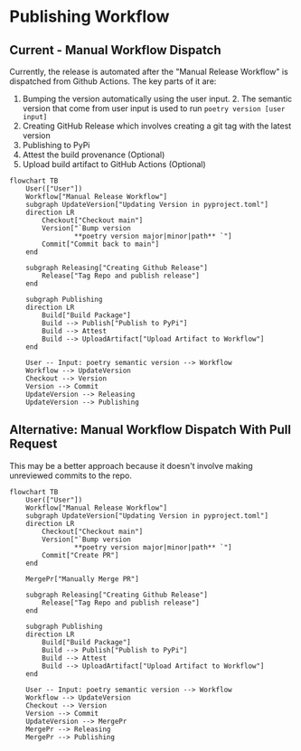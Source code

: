 # Publishing Workflow

## Current - Manual Workflow Dispatch

Currently, the release is automated after the "Manual Release Workflow" is dispatched from Github Actions.
The key parts of it are:
1. Bumping the version automatically using the user input.
   2. The semantic version that come from user input is used to run `poetry version [user input]`
2. Creating GitHub Release which involves creating a git tag with the latest version
3. Publishing to PyPi
4. Attest the build provenance (Optional)
5. Upload build artifact to GitHub Actions (Optional)

```mermaid
flowchart TB
    User(["User"])
    Workflow["Manual Release Workflow"]
    subgraph UpdateVersion["Updating Version in pyproject.toml"]
    direction LR
        Checkout["Checkout main"]
        Version["`Bump version 
                **poetry version major|minor|path** `"]
        Commit["Commit back to main"]
    end

    subgraph Releasing["Creating Github Release"]
        Release["Tag Repo and publish release"]
    end

    subgraph Publishing
    direction LR
        Build["Build Package"] 
        Build --> Publish["Publish to PyPi"]
        Build --> Attest
        Build --> UploadArtifact["Upload Artifact to Workflow"]
    end

    User -- Input: poetry semantic version --> Workflow
    Workflow --> UpdateVersion
    Checkout --> Version
    Version --> Commit
    UpdateVersion --> Releasing
    UpdateVersion --> Publishing
```


## Alternative: Manual Workflow Dispatch With Pull Request
This may be a better approach because it doesn't involve making unreviewed commits to the repo.
```mermaid
flowchart TB
    User(["User"])
    Workflow["Manual Release Workflow"]
    subgraph UpdateVersion["Updating Version in pyproject.toml"]
    direction LR
        Checkout["Checkout main"]
        Version["`Bump version 
                **poetry version major|minor|path** `"]
        Commit["Create PR"]
    end

    MergePr["Manually Merge PR"]

    subgraph Releasing["Creating Github Release"]
        Release["Tag Repo and publish release"]
    end

    subgraph Publishing
    direction LR
        Build["Build Package"] 
        Build --> Publish["Publish to PyPi"]
        Build --> Attest
        Build --> UploadArtifact["Upload Artifact to Workflow"]
    end

    User -- Input: poetry semantic version --> Workflow
    Workflow --> UpdateVersion
    Checkout --> Version
    Version --> Commit
    UpdateVersion --> MergePr
    MergePr --> Releasing
    MergePr --> Publishing
```

